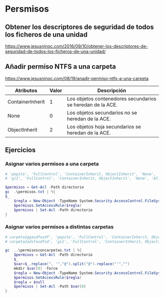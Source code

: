 # Persmisos
## Obtener los descriptores de seguridad de todos los ficheros de una unidad
https://www.jesusninoc.com/2016/09/10/obtener-los-descriptores-de-seguridad-de-todos-los-ficheros-de-una-unidad/

## Añadir permiso NTFS a una carpeta
https://www.jesusninoc.com/08/19/anadir-permiso-ntfs-a-una-carpeta

|Atributos|Valor|Descripción|
|--|--|--|
|ContainerInherit|1|Los objetos contenedores secundarios se heredan de la ACE.|
|None|0|Los objetos secundarios no se heredan de la ACE.|
|ObjectInherit|2|Los objetos hoja secundarios se heredan de la ACE.|

## Ejercicios
### Asignar varios permisos a una carpeta
```PowerShell
# 'pepito', 'FullControl', 'ContainerInherit, ObjectInherit', 'None', 'Allow' > permisos.txt
# 'gi1', 'FullControl', 'ContainerInherit, ObjectInherit', 'None', 'Allow' >> permisos.txt

$permisos = Get-Acl -Path directorio
gc  .\permisos.txt | %{
$_
    $regla = New-Object -TypeName System.Security.AccessControl.FileSystemAccessRule -ArgumentList ($_.replace(", '","@").split("@").replace("'",""))
    $permisos.SetAccessRule($regla)
    $permisos | Set-Acl -Path directorio
}
```
### Asignar varios permisos a distintas carpetas
```PowerShell
# carpeta1ggasdfasdf', 'pepito', 'FullControl', 'ContainerInherit, ObjectInherit', 'None', 'Allow' > permisosconcarpetas.txt
# carpeta2adsfasdfsd', 'gi1', 'FullControl', 'ContainerInherit, ObjectInherit', 'None', 'Allow' >> permisosconcarpetas.txt

gc  ..\permisosconcarpetas.txt | %{
    $permisos = Get-Acl -Path directorio
    $_
    $var=$_.replace(", '","@").split("@").replace("'","")
    mkdir $var[0] -force
    $regla = New-Object -TypeName System.Security.AccessControl.FileSystemAccessRule -ArgumentList ($var[1..$var.Length])
    $permisos.SetAccessRule($regla)
    $regla = $null
    $permisos | Set-Acl -Path $var[0]
}
```
